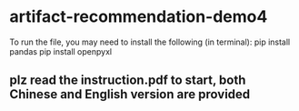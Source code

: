 # artifact-recommendation-demo4
To run the file, you may need to install the following (in terminal):
pip install pandas
pip install openpyxl

## plz read the instruction.pdf to start, both Chinese and English version are provided

